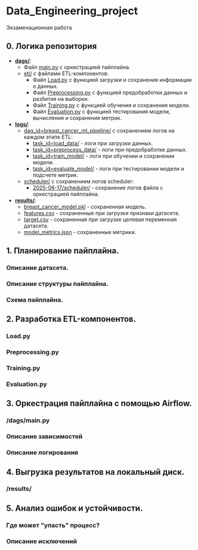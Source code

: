 # Data_Engineering_project
Экзаменационная работа 

## 0. Логика репозитория
- [**dags/**](./dags/):
  - Файл [main.py](./dags/main.py) с оркестрацией пайплайна.
  - [etl/](./dags/etl) с файлами ETL-компонентов:
    - Файл [Load.py](./dags/etl/Load.py) с функцией загрузки и сохранения информации о данных.
    - Файл [Preprocessing.py](./dags/etl/Preprocessing.py) с функцией предобработки данных и разбития на выборки.
    - Файл [Training.py](./dags/etl/Training.py) с функцией обучения и сохранения модели.
    - Файл [Evaluation.py](./dags/etl/Evaluation.py) с функцией тестирования модели, вычисления и сохранения метрик.
- [**logs/**](./logs/):
  - [dag_id=breast_cancer_ml_pipeline/](./logs/dag_id=breast_cancer_ml_pipeline/) с сохранением логов на каждом этапе ETL:
    - [task_id=load_data/](./logs/dag_id=breast_cancer_ml_pipeline/run_id=scheduled__2025-06-15T00_00_00+00_00/task_id=load_data/) - логи при загрузки данных.
    - [task_id=preprocess_data/](./logs/dag_id=breast_cancer_ml_pipeline/run_id=scheduled__2025-06-15T00_00_00+00_00/task_id=preprocess_data/) - логи при предобработке данных.
    - [task_id=train_model/](./logs/dag_id=breast_cancer_ml_pipeline/run_id=scheduled__2025-06-15T00_00_00+00_00/task_id=train_model/) - логи при обучении и сохранении модели.
    - [task_id=evaluate_model/](./logs/dag_id=breast_cancer_ml_pipeline/run_id=scheduled__2025-06-15T00_00_00+00_00/task_id=evaluate_model/) - логи при тестировании модели и подсчете метрик.
  - [scheduler/](./logs/scheduler/) с сохранением логов scheduler:
    - [2025-06-17/scheduler/](./logs/scheduler/2025-06-17/main.py.log) - сохранение логов файла с оркестрацией пайплайна.
- [**results/**](./results/):
  - [breast_cancer_model.pkl](./results/breast_cancer_model.pkl) - сохраненная модель.
  - [features.csv](./results/features.csv) - сохраненные при загрузки признаки датасета.
  - [target.csv](./results/target.csv) - сохраненная при загрузке целевая переменная датасета.
  - [model_metrics.json](./results/model_metrics.json) - сохраненные метрики.
      
## 1. Планирование пайплайна.
### Описание датасета.

### Описание структуры пайплайна.

### Схема пайплайна.


## 2. Разработка ETL-компонентов.

### Load.py

### Preprocessing.py

### Training.py

### Evaluation.py


## 3. Оркестрация пайплайна с помощью Airflow.
### /dags/main.py

### Описание зависимостей

### Описание логирования


## 4. Выгрузка результатов на локальный диск.
### /results/

## 5. Анализ ошибок и устойчивости.
### Где может "упасть" процесс?

### Описание исключений

